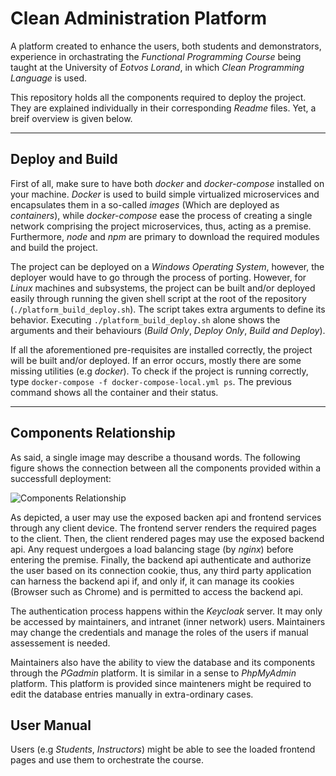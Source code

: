 # Clean Administration Platform

A platform created to enhance the users, both students and demonstrators, experience in orchastrating the *Functional Programming Course* being taught at the University of *Eotvos Lorand*, in which *Clean Programming Language* is used.

This repository holds all the components required to deploy the project. They are explained individually in their corresponding *Readme* files. Yet, a breif overview is given below.

---
## Deploy and Build
First of all, make sure to have both *docker* and *docker-compose* installed on your machine. *Docker* is used to build simple virtualized microservices and encapsulates them in a so-called *images* (Which are deployed as *containers*), while *docker-compose* ease the process of creating a single network comprising the project microservices, thus, acting as a premise. Furthermore, *node* and *npm* are primary to download the required modules and build the project. 

The project can be deployed on a *Windows Operating System*, however, the deployer would have to go through the process of porting. However, for *Linux* machines and subsystems, the project can be built and/or deployed easily through running the given shell script at the root of the repository (`./platform_build_deploy.sh`). The script takes extra arguments to define its behavior. Executing `./platform_build_deploy.sh` alone shows the arguments and their behaviours (*Build Only*, *Deploy Only*, *Build and Deploy*).

If all the aforementioned pre-requisites are installed correctly, the project will be built and/or deployed. If an error occurs, mostly there are some missing utilities (e.g *docker*). To check if the project is running correctly, type `docker-compose -f docker-compose-local.yml ps`. The previous command shows all the container and their status.

---

## Components Relationship
As said, a single image may describe a thousand words. The following figure shows the connection between all the components provided within a successfull deployment:

![Components Relationship](https://user-images.githubusercontent.com/48254077/173631223-57d96103-598c-4e5d-98c0-925c85a0c753.png)


As depicted, a user may use the exposed backen api and frontend services through any client device. The frontend server renders the required pages to the client. Then, the client rendered pages may use the exposed backend api. Any request undergoes a load balancing stage (by *nginx*) before entering the premise. Finally, the backend api authenticate and authorize the user based on its connection cookie, thus, any third party application can harness the backend api if, and only if, it can manage its cookies (Browser such as Chrome) and is permitted to access the backend api.

The authentication process happens within the *Keycloak* server. It may only be accessed by maintainers, and intranet (inner network) users. Maintainers may change the credentials and manage the roles of the users if manual assessement is needed.

Maintainers also have the ability to view the database and its components through the *PGadmin* platform. It is similar in a sense to *PhpMyAdmin* platform. This platform is provided since mainteners might be required to edit the database entries manually in extra-ordinary cases.

## User Manual

Users (e.g *Students*, *Instructors*) might be able to see the loaded frontend pages and use them to orchestrate the course. 
